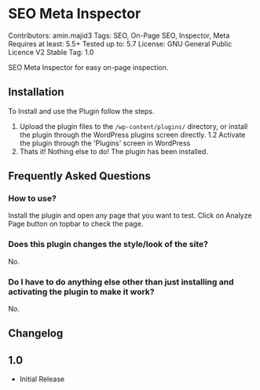 # SEO Meta Inspector

Contributors: amin.majid3
Tags: SEO, On-Page SEO, Inspector, Meta
Requires at least: 5.5+
Tested up to: 5.7
License: GNU General Public Licence V2
Stable Tag: 1.0

SEO Meta Inspector for easy on-page inspection.

## Installation

To Install and use the Plugin follow the steps.

1.  Upload the plugin files to the `/wp-content/plugins/` directory, or install the plugin through the WordPress plugins screen directly.
1.2 Activate the plugin through the 'Plugins' screen in WordPress
2.  Thats it! Nothing else to do! The plugin has been installed.

## Frequently Asked Questions

### How to use? 
Install the plugin and open any page that you want to test. Click on Analyze Page button on topbar to check the page.

### Does this plugin changes the style/look of the site?
No.

### Do I have to do anything else other than just installing and activating the plugin to make it work?
No.

## Changelog

## 1.0 ##
* Initial Release
